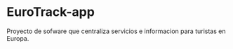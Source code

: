 # EuroTrack-app
Proyecto de sofware que centraliza servicios e informacion para turistas en Europa.
